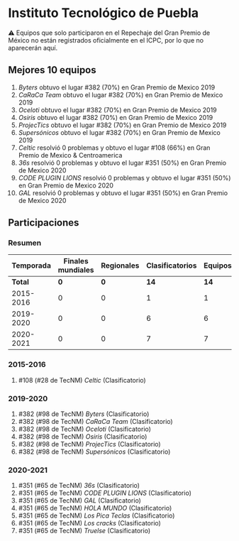 ---
---

# Instituto Tecnológico de Puebla

:warning: Equipos que solo participaron en el Repechaje del Gran Premio de México no están registrados oficialmente en el ICPC, por lo que no aparecerán aquí.

## Mejores 10 equipos

1. _Byters_ obtuvo el lugar #382 (70%) en Gran Premio de Mexico 2019
1. _CaRaCa Team_ obtuvo el lugar #382 (70%) en Gran Premio de Mexico 2019
1. _Oceloti_ obtuvo el lugar #382 (70%) en Gran Premio de Mexico 2019
1. _Osiris_ obtuvo el lugar #382 (70%) en Gran Premio de Mexico 2019
1. _ProjecTics_ obtuvo el lugar #382 (70%) en Gran Premio de Mexico 2019
1. _Supersónicos_ obtuvo el lugar #382 (70%) en Gran Premio de Mexico 2019
1. _Celtic_ resolvió 0 problemas y obtuvo el lugar #108 (66%) en Gran Premio de Mexico & Centroamerica
1. _36s_ resolvió 0 problemas y obtuvo el lugar #351 (50%) en Gran Premio de Mexico 2020
1. _CODE PLUGIN LIONS_ resolvió 0 problemas y obtuvo el lugar #351 (50%) en Gran Premio de Mexico 2020
1. _GAL_ resolvió 0 problemas y obtuvo el lugar #351 (50%) en Gran Premio de Mexico 2020

## Participaciones

### Resumen

| Temporada | Finales mundiales | Regionales | Clasificatorios | Equipos |
| --- | --- | --- | --- | --- |
| **Total** | **0** | **0** | **14** | **14** |
| 2015-2016 | 0 | 0 | 1 | 1 |
| 2019-2020 | 0 | 0 | 6 | 6 |
| 2020-2021 | 0 | 0 | 7 | 7 |

### 2015-2016

1. #108 (#28 de TecNM) _Celtic_ (Clasificatorio)

### 2019-2020

1. #382 (#98 de TecNM) _Byters_ (Clasificatorio)
1. #382 (#98 de TecNM) _CaRaCa Team_ (Clasificatorio)
1. #382 (#98 de TecNM) _Oceloti_ (Clasificatorio)
1. #382 (#98 de TecNM) _Osiris_ (Clasificatorio)
1. #382 (#98 de TecNM) _ProjecTics_ (Clasificatorio)
1. #382 (#98 de TecNM) _Supersónicos_ (Clasificatorio)

### 2020-2021

1. #351 (#65 de TecNM) _36s_ (Clasificatorio)
1. #351 (#65 de TecNM) _CODE PLUGIN LIONS_ (Clasificatorio)
1. #351 (#65 de TecNM) _GAL_ (Clasificatorio)
1. #351 (#65 de TecNM) _HOLA MUNDO_ (Clasificatorio)
1. #351 (#65 de TecNM) _Los Pica Teclas_ (Clasificatorio)
1. #351 (#65 de TecNM) _Los cracks_ (Clasificatorio)
1. #351 (#65 de TecNM) _Truelse_ (Clasificatorio)



